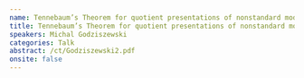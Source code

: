 ```yaml
---
name: Tennebaum’s Theorem for quotient presentations of nonstandard models of arithmetic
title: Tennebaum’s Theorem for quotient presentations of nonstandard models of arithmetic
speakers: Michal Godziszewski
categories: Talk
abstract: /ct/Godziszewski2.pdf
onsite: false
---
```

